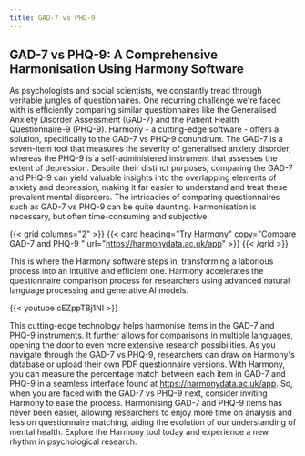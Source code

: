 ```yaml
---
title: GAD-7 vs PHQ-9
---
```


## GAD-7 vs PHQ-9: A Comprehensive Harmonisation Using Harmony Software

As psychologists and social scientists, we constantly tread through veritable jungles of questionnaires. One recurring challenge we're faced with is efficiently comparing similar questionnaires like the Generalised Anxiety Disorder Assessment (GAD-7) and the Patient Health Questionnaire-9 (PHQ-9). Harmony - a cutting-edge software - offers a solution, specifically to the GAD-7 vs PHQ-9 conundrum. The GAD-7 is a seven-item tool that measures the severity of generalised anxiety disorder, whereas the PHQ-9 is a self-administered instrument that assesses the extent of depression. Despite their distinct purposes, comparing the GAD-7 and PHQ-9 can yield valuable insights into the overlapping elements of anxiety and depression, making it far easier to understand and treat these prevalent mental disorders. The intricacies of comparing questionnaires such as GAD-7 vs PHQ-9 can be quite daunting. Harmonisation is necessary, but often time-consuming and subjective.

{{< grid columns="2" >}}
  {{< card heading="Try Harmony" copy="Compare GAD-7 and PHQ-9 " url="https://harmonydata.ac.uk/app" >}}
{{< /grid >}}



This is where the Harmony software steps in, transforming a laborious process into an intuitive and efficient one. Harmony accelerates the questionnaire comparison process for researchers using advanced natural language processing and generative AI models.



{{< youtube cEZppTBj1NI >}}


This cutting-edge technology helps harmonise items in the GAD-7 and PHQ-9 instruments. It further allows for comparisons in multiple languages, opening the door to even more extensive research possibilities. As you navigate through the GAD-7 vs PHQ-9, researchers can draw on Harmony's database or upload their own PDF questionnaire versions. With Harmony, you can measure the percentage match between each item in GAD-7 and PHQ-9 in a seamless interface found at https://harmonydata.ac.uk/app. So, when you are faced with the GAD-7 vs PHQ-9 next, consider inviting Harmony to ease the process. Harmonising GAD-7 and PHQ-9 items has never been easier, allowing researchers to enjoy more time on analysis and less on questionnaire matching, aiding the evolution of our understanding of mental health. Explore the Harmony tool today and experience a new rhythm in psychological research.


